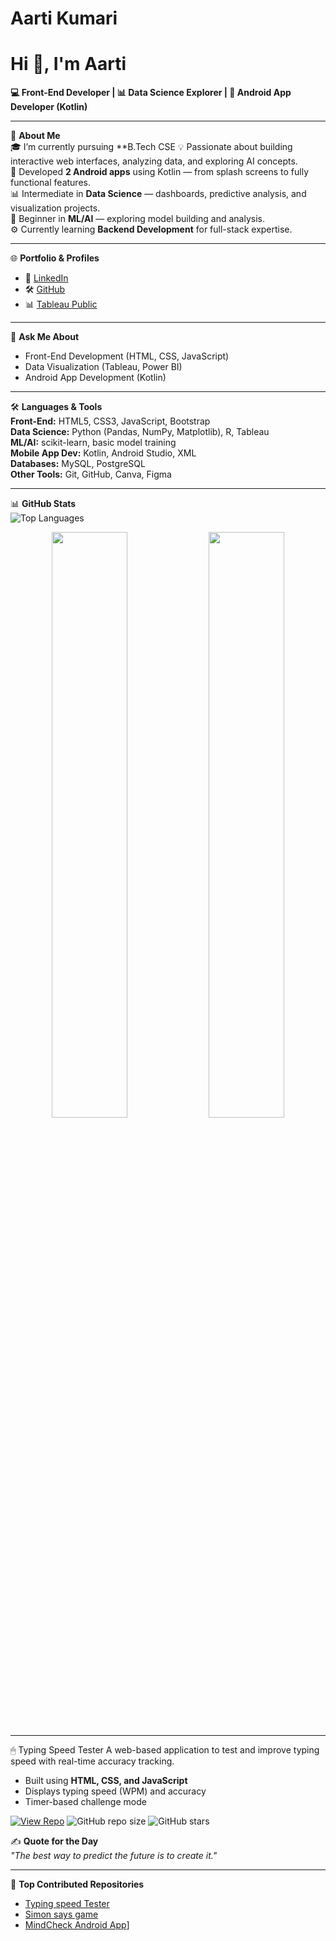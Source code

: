 # Aarti Kumari
# Hi 👋, I'm Aarti
**💻 Front-End Developer | 📊 Data Science Explorer | 📱 Android App Developer (Kotlin)**

---

🌱 **About Me**  
🎓 I’m currently pursuing **B.Tech CSE 
💡 Passionate about building interactive web interfaces, analyzing data, and exploring AI concepts.  
📱 Developed **2 Android apps** using Kotlin — from splash screens to fully functional features.  
📊 Intermediate in **Data Science** — dashboards, predictive analysis, and visualization projects.  
🤖 Beginner in **ML/AI** — exploring model building and analysis.  
⚙️ Currently learning **Backend Development** for full-stack expertise.

---

🌐 **Portfolio & Profiles**  
- 💼 [LinkedIn](https://www.linkedin.com/in/aarti-kumari-169588252/)
- 🛠 [GitHub](https://github.com/aarti12217444)
- 📊 [Tableau Public](https://public.tableau.com/app/profile/aarti.kumari3966/vizzes) 

---

💬 **Ask Me About**  
- Front-End Development (HTML, CSS, JavaScript)  
- Data Visualization (Tableau, Power BI)  
- Android App Development (Kotlin)  

---

🛠 **Languages & Tools**  
**Front-End:** HTML5, CSS3, JavaScript, Bootstrap  
**Data Science:** Python (Pandas, NumPy, Matplotlib), R, Tableau  
**ML/AI:** scikit-learn, basic model training  
**Mobile App Dev:** Kotlin, Android Studio, XML  
**Databases:** MySQL, PostgreSQL  
**Other Tools:** Git, GitHub, Canva, Figma  

---

📊 **GitHub Stats**  
![Top Languages](https://github-readme-stats.vercel.app/api/top-langs/?username=aarti12217444&layout=compact&theme=radical)

<p align="center">
  <img src="https://github-readme-stats.vercel.app/api?username=aarti12217444&show_icons=true&theme=radical" width="49%" />
  <img src="https://github-readme-stats.vercel.app/api/top-langs/?username=aarti12217444&layout=compact&theme=radical" width="49%" />
</p>

---

🖱 Typing Speed Tester
A web-based application to test and improve typing speed with real-time accuracy tracking.
- Built using **HTML, CSS, and JavaScript**
- Displays typing speed (WPM) and accuracy
- Timer-based challenge mode

[![View Repo](https://img.shields.io/badge/GitHub-View%20Repository-blue?logo=github)](https://github.com/aarti12217444/Typing-Speed-Tester)
![GitHub repo size](https://img.shields.io/github/repo-size/aarti12217444/Typing-Speed-Tester)
![GitHub stars](https://img.shields.io/github/stars/aarti12217444/Typing-Speed-Tester?style=social)


✍️ **Quote for the Day**  
_"The best way to predict the future is to create it."_  

---

📌 **Top Contributed Repositories**  
- [Typing speed Tester](https://github.com/aarti12217444/Typing-Speed-Tester)  
- [Simon says game](https://github.com/aarti12217444/Simon-saya-game)  
- [MindCheck Android App](https://github.com/aarti12217444/abc)]
